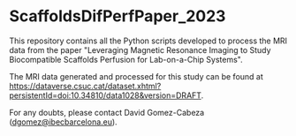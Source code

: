 # ScaffoldsDifPerfPaper_2023

This repository contains all the Python scripts developed to process the MRI data from the paper "Leveraging Magnetic Resonance Imaging to Study Biocompatible Scaffolds Perfusion for Lab-on-a-Chip Systems". 

The MRI data generated and processed for this study can be found at https://dataverse.csuc.cat/dataset.xhtml?persistentId=doi:10.34810/data1028&version=DRAFT. 

For any doubts, please contact David Gomez-Cabeza (dgomez@ibecbarcelona.eu). 
